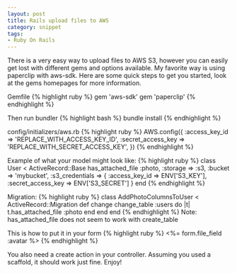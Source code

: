 ```yaml
---
layout: post
title: Rails upload files to AWS
category: snippet
tags:
- Ruby On Rails
---
```

There is a very easy way to upload files to AWS S3, however you can easily get lost with different gems and options available. My favorite way is using paperclip with aws-sdk. Here are some quick steps to get you started, look at the gems homepages for more information.

Gemfile
{% highlight ruby %}
gem 'aws-sdk'
gem 'paperclip'
{% endhighlight %}

Then run bundler
{% highlight bash %}
bundle install
{% endhighlight %}

config/initializers/aws.rb
{% highlight ruby %}
AWS.config({
  :access_key_id => 'REPLACE_WITH_ACCESS_KEY_ID',
  :secret_access_key => 'REPLACE_WITH_SECRET_ACCESS_KEY',
})
{% endhighlight %}

Example of what your model might look like:
{% highlight ruby %}
class User < ActiveRecord::Base
  has_attached_file :photo,
    :storage => :s3,
    :bucket => 'mybucket',
    :s3_credentials => {
      :access_key_id => ENV['S3_KEY'],
      :secret_access_key => ENV['S3_SECRET']
    }
end
{% endhighlight %}

Migration:
{% highlight ruby %}
class AddPhotoColumnsToUser < ActiveRecord::Migration
  def change
    change_table :users do |t|
      t.has_attached_file :photo
    end
  end
end
{% endhighlight %}
Note: has_attached_file does not seem to work with create_table

This is how to put it in your form
{% highlight ruby %}
<%= form.file_field :avatar %>
{% endhighlight %}

You also need a create action in your controller. Assuming you used a scaffold, it should work just fine. Enjoy!
